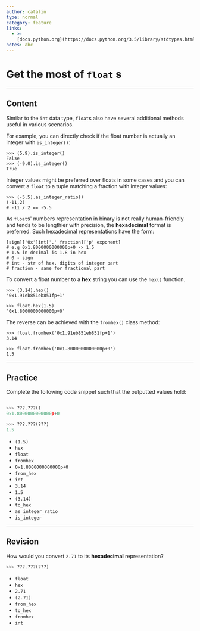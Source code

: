 ```yaml
---
author: catalin
type: normal
category: feature
links:
  - >-
    [docs.python.org](https://docs.python.org/3.5/library/stdtypes.html#additional-methods-on-float){website}
notes: abc
---
```


# Get the most of `float` s


---

## Content

Similar to the `int` data type, `float`s also have several additional methods useful in various scenarios.

For example, you can directly check if the float number is actually an integer with `is_integer()`:

```plain-text
>>> (5.9).is_integer()
False
>>> (-9.0).is_integer()
True
```

Integer values might be preferred over floats in some cases and you can convert a `float` to a tuple matching a fraction with integer values:

```plain-text
>>> (-5.5).as_integer_ratio()
(-11,2)
# -11 / 2 == -5.5
```

As `float`s' numbers representation in binary is not really human-friendly and tends to be lengthier with precision, the **hexadecimal** format is preferred. Such hexadecimal representations have the form:

```plain-text
[sign]['0x']int['.' fraction]['p' exponent]
# e.g 0x1.8000000000000p+0 -> 1.5
# 1.5 in decimal is 1.8 in hex
# 0 - sign
# int - str of hex. digits of integer part
# fraction - same for fractional part
```

To convert a float number to a **hex** string you can use the `hex()` function.

```plain-text
>>> (3.14).hex()
'0x1.91eb851eb851fp+1'

>>> float.hex(1.5)
'0x1.8000000000000p+0'
```

The reverse can be achieved with the `fromhex()` class method:

```plain-text
>>> float.fromhex('0x1.91eb851eb851fp+1')
3.14

>>> float.fromhex('0x1.8000000000000p+0')
1.5
```


---

## Practice

Complete the following code snippet such that the outputted values hold:

```python

>>> ???.???()
0x1.8000000000000p+0

>>> ???.???(???)
1.5
```

- `(1.5)`
- `hex`
- `float`
- `fromhex`
- `0x1.8000000000000p+0`
- `from_hex`
- `int`
- `3.14`
- `1.5`
- `(3.14)`
- `to_hex`
- `as_integer_ratio`
- `is_integer`


---

## Revision

How would you convert `2.71` to its **hexadecimal** representation?

```python
>>> ???.???(???)

```

- `float`
- `hex`
- `2.71`
- `(2.71)`
- `from_hex`
- `to_hex`
- `fromhex`
- `int`
 
